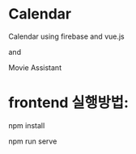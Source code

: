 # Calendar
Calendar using firebase and vue.js

and

Movie Assistant

# frontend 실행방법:
npm install

npm run serve
